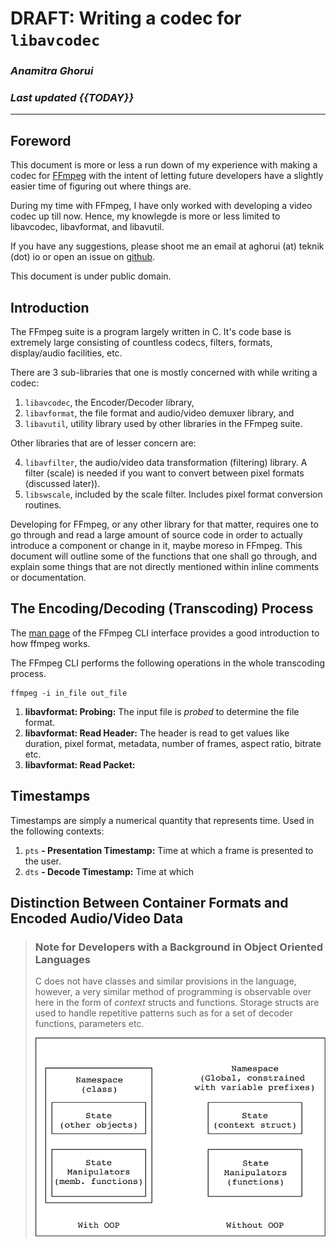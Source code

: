 #                   DRAFT: Writing a codec for `libavcodec`
###                          _Anamitra Ghorui_
###                       _Last updated {{TODAY}}_

--------------------------------------------------------------------------------

## Foreword
This document is more or less a run down of my experience with making a codec
for [FFmpeg][ffmpeg-web] with the intent of letting future developers have a
slightly easier time of figuring out where things are.

During my time with FFmpeg, I have only worked with developing a video codec
up till now. Hence, my knowlegde is more or less limited to libavcodec,
libavformat, and libavutil.

If you have any suggestions, please shoot me an email at aghorui (at) teknik
(dot) io or open an issue on [github][article-github].

This document is under public domain.

## Introduction
The FFmpeg suite is a program largely written in C. It's code base is extremely
large consisting of countless codecs, filters, formats, display/audio
facilities, etc.

There are 3 sub-libraries that one is mostly concerned with while writing a
codec:

1. `libavcodec`, the Encoder/Decoder library,
2. `libavformat`, the file format and audio/video demuxer library, and
3. `libavutil`, utility library used by other libraries in the FFmpeg suite.

Other libraries that are of lesser concern are:

4. `libavfilter`, the audio/video data transformation (filtering) library. A
   filter (scale) is needed if you want to convert between pixel formats
   (discussed later)).
5. `libswscale`, included by the scale filter. Includes pixel format conversion
   routines.

Developing for FFmpeg, or any other library for that matter, requires one to go
through and read a large amount of source code in order to actually introduce
a component or change in it, maybe moreso in FFmpeg. This document will outline
some of the functions that one shall go through, and explain some things that
are not directly mentioned within inline comments or documentation.

## The Encoding/Decoding (Transcoding) Process
The [man page][ffmpeg-cli-doc] of the FFmpeg CLI interface provides a good
introduction to how ffmpeg works.

The FFmpeg CLI performs the following operations in the whole transcoding
process.

```
ffmpeg -i in_file out_file
```

1. **libavformat: Probing:** The input file is _probed_ to determine the file
   format.
2. **libavformat: Read Header:** The header is read to get values like duration,
   pixel format, metadata, number of frames, aspect ratio, bitrate etc.
3. **libavformat: Read Packet:** 

## Timestamps
Timestamps are simply a numerical quantity that represents time. Used in the
following contexts:

1. `pts` **- Presentation Timestamp:** Time at which a frame is presented to the
   user.
2. `dts` **- Decode Timestamp:** Time at which 

## Distinction Between Container Formats and Encoded Audio/Video Data

> ### Note for Developers with a Background in Object Oriented Languages
> C does not have classes and similar provisions in the language, however, a
> very similar method of programming is observable over here in the form of
> _context_ structs and functions. Storage structs are used to handle repetitive
> patterns such as for a set of decoder functions, parameters etc.
>
> ![C Classes analogy](images/classes_and_c.svg)

[ffmpeg-web]: https://ffmpeg.org (FFmpeg Website)
[article-github]: https://github.com/daujerrine/ffmpeg-doc
[ffmpeg-cli-doc]: https://ffmpeg.org/ffmpeg.html#toc-Detailed-description (FFmpeg CLI Documentation)
